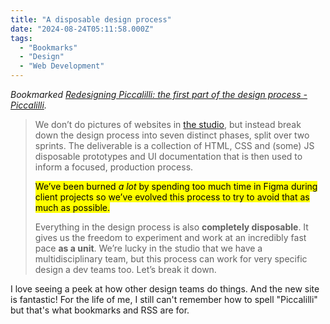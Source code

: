 ```yaml
---
title: "A disposable design process"
date: "2024-08-24T05:11:58.000Z"
tags: 
  - "Bookmarks"
  - "Design"
  - "Web Development"
---
```


_Bookmarked [Redesigning Piccalilli: the first part of the design process - Piccalilli](https://piccalil.li/blog/redesigning-piccalilli-the-first-part-of-the-design-process/)._

> We don’t do pictures of websites in [the studio](https://set.studio/), but instead break down the design process into seven distinct phases, split over two sprints. The deliverable is a collection of HTML, CSS and (some) JS disposable prototypes and UI documentation that is then used to inform a focused, production process.
> 
> <mark>We’ve been burned _a lot_ by spending too much time in Figma during client projects so we’ve evolved this process to try to avoid that as much as possible.</mark>
> 
> Everything in the design process is also **completely disposable**. It gives us the freedom to experiment and work at an incredibly fast pace **as a unit**. We’re lucky in the studio that we have a multidisciplinary team, but this process can work for very specific design a dev teams too. Let’s break it down.

I love seeing a peek at how other design teams do things. And the new site is fantastic! For the life of me, I still can't remember how to spell "Piccalilli" but that's what bookmarks and RSS are for.
